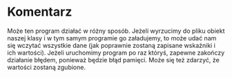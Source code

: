 # Komentarz

Może ten program działać w różny sposób. Jeżeli wyrzucimy do pliku obiekt naszej klasy i w tym samym programie go załadujemy, to może udać nam się wczytać wszystkie dane (jak poprawnie zostaną zapisane wskaźniki i ich wartości). Jeżeli uruchomimy program po raz któryś, zapewne zakończy działanie błędem, ponieważ będzie błąd pamięci. Może się też zdarzyć, że wartości zostaną zgubione.